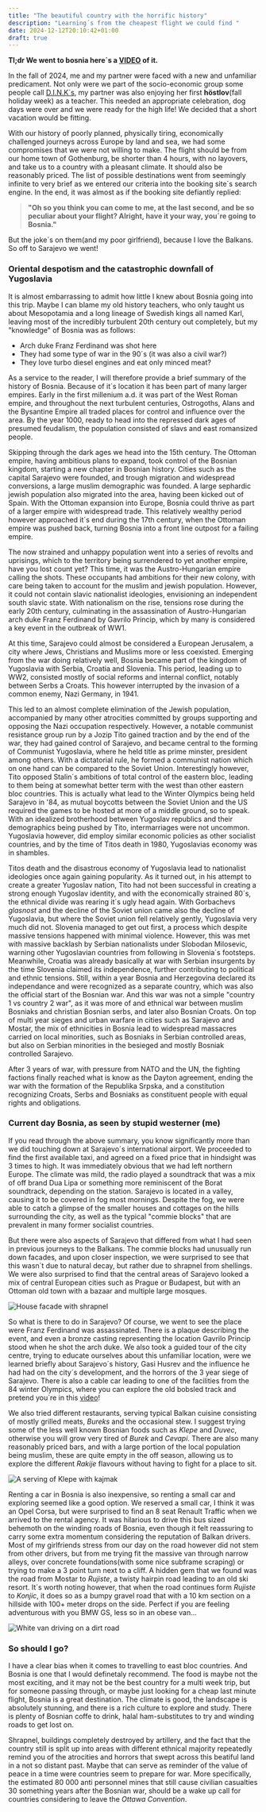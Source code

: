 ```yaml
---
title: "The beautiful country with the horrific history"
description: "Learning´s from the cheapest flight we could find "
date: 2024-12-12T20:10:42+01:00
draft: true
---
```

**Tl;dr We went to bosnia here´s a [VIDEO](https://www.youtube.com/watch?v=nwAZ1R2wLP0) of it.**

In the fall of 2024, me and my partner were faced with a new and unfamiliar predicament. Not only were we part of the socio-economic group some people  call [D.I.N.K´s](https://www.urbandictionary.com/define.php?term=D.I.N.K), my partner was also enjoying her first **höstlov**(fall holiday week) as a teacher. This needed an appropriate celebration, dog days were over and we were ready for the high life! We decided that a short vacation would be fitting.

With our history of poorly planned, physically tiring, economically challenged journeys across Europe by land and sea, we had some compromises that we were not willing to make. The flight should be from our home town of Gothenburg, be shorter than 4 hours, with no layovers, and take us to a country with a pleasant climate. It should also be reasonably priced. The list of possible destinations went from seemingly infinite to very brief as we entered our criteria into the booking site´s search engine. In the end, it was almost as if the booking site defiantly replied:
>**"Oh so you think you can come to me, at the last second, and be so peculiar about your flight? Alright, have it your way, you´re going to Bosnia."**

But the joke´s on them(and my poor girlfriend), because I love the Balkans. So off to Sarajevo we went!   

### Oriental despotism and the catastrophic downfall of Yugoslavia ###

It is almost embarrassing to admit how little I knew about Bosnia going into this trip. Maybe I can blame my old history teachers, who only taught us about Mesopotamia and a long lineage of Swedish kings all named Karl, leaving most of the incredibly turbulent 20th century out completely, but my "knowledge" of Bosnia was as follows:

* Arch duke Franz Ferdinand was shot here
* They had some type of war in the 90´s (it was also a civil war?)
* They love turbo diesel engines and eat only minced meat?

As a service to the reader, I will therefore provide a brief summary of the history of Bosnia. Because of it´s location it has been part of many larger empires. Early in the first millenium a.d. it was part of the West Roman empire, and throughout the next turbulent centuries, Ostrogoths, Alans and the Bysantine Empire all traded places for control and influence over the area. By the year 1000, ready to head into the repressed dark ages of presumed feudalism, the population consisted of slavs and east romansized people.

Skipping through the dark ages we head into the 15th century. The Ottoman empire, having ambitious plans to expand, took control of the Bosnian kingdom, starting a new chapter in Bosnian history. Cities such as the capital Sarajevo were founded, and trough migration and widespread conversions, a large muslim demographic was founded. A large sephardic jewish population also migrated into the area, having been kicked out of Spain. With the Ottoman expansion into Europe, Bosnia could thrive as part of a larger empire with widespread trade. This relatively wealthy period however approached it´s end during the 17th century, when the Ottoman empire was pushed back, turning Bosnia into a front line outpost for a failing empire.

The now strained and unhappy population went into a series of revolts and uprisings, which to the territory being surrendered to yet another empire, have you lost count yet? This time, it was the Austro-Hungarian empire calling the shots. These occupants had ambitions for their new colony, with care being taken to account for the muslim and jewish population. However, it could not contain slavic nationalist ideologies, envisioning an independent south slavic state. With nationalism on the rise, tensions rose during the early 20th century, culminating in the assassination of Austro-Hungarian arch duke Franz Ferdinand by Gavrilo Princip, which by many is considered a key event in the outbreak of WW1.

At this time, Sarajevo could almost be considered a European Jerusalem, a city where Jews, Christians and Muslims more or less coexisted. Emerging from the war doing relatively well, Bosnia became part of the kingdom of Yugoslavia with Serbia, Croatia and Slovenia. This period, leading up to WW2, consisted mostly of social reforms and internal conflict, notably between Serbs a Croats. This however interrupted by the invasion of a common enemy, Nazi Germany, in 1941.

This led to an almost complete elimination of the Jewish population, accompanied by many other atrocities committed by groups supporting and opposing the Nazi occupation respectively. However, a notable communist resistance group run by a Jozip Tito gained traction and by the end of the war, they had gained control of Sarajevo, and became central to the forming of Communist Yugoslavia, where he held title as prime minster, president among others. With a dictatorial rule, he formed a communist nation which on one hand can be compared to the Soviet Union. Interestingly however, Tito opposed Stalin´s ambitions of total control of the eastern bloc, leading to them being at somewhat better term with the west than other eastern bloc countries. This is actually what lead to the Winter Olympics being held Sarajevo in '84, as mutual boycotts between the Soviet Union and the US required the games to be hosted at more of a middle ground, so to speak. With an idealized brotherhood between Yugoslav republics and their demographics being pushed by Tito, intermarriages were not uncommon. Yugoslavia however, did employ similar economic policies as other socialist countries, and by the time of Titos death in 1980, Yugoslavias economy was in shambles.

Titos death and the disastrous economy of Yugoslavia lead to nationalist ideologies once again gaining popularity. As it turned out, in his attempt to create a greater Yugoslav nation, Tito had not been successful in creating a strong enough Yugoslav identity, and with the economically strained 80´s, the ethnical divide was rearing it´s ugly head again. With Gorbachevs *glasnost* and the decline of the Soviet union came also the decline of Yugoslavia, but where the Soviet union fell relatively gently, Yugoslavia very much did not. Slovenia managed to get out first, a process which despite massive tensions happened with minimal violence. However, this was met with massive backlash by Serbian nationalists under Slobodan Milosevic, warning other Yugoslavian countries from following in Slovenia´s footsteps. Meanwhile, Croatia was already basically at war with Serbian insurgents by the time Slovenia claimed its independence, further contributing to political and ethnic tensions. Still, within a year Bosnia and Herzegovina declared its independance and were recognized as a separate country, which was also the official start of the Bosnian war. And this war was not a simple "country 1 vs country 2 war", as it was more of and ethnical war between muslim Bosniaks and christian Bosnian serbs, and later also Bosnian Croats. On top of multi year sieges and urban warfare in cities such as Sarajevo and Mostar, the mix of ethnicities in Bosnia lead to widespread massacres carried on local minorities, such as Bosniaks in Serbian controlled areas, but also on Serbian minorities in the besieged and mostly Bosniak controlled Sarajevo.

After 3 years of war, with pressure from NATO and the UN, the fighting factions finally reached what is know as the Dayton agreement, ending the war with the formation of the Republika Srpska, and a constitution recognizing Croats, Serbs and Bosniaks as constituent people with equal rights and obligations.

### Current day Bosnia, as seen by stupid westerner (me) ###

If you read through the above summary, you know significantly more than we did touching down at Sarajevo´s international airport. We proceeded to find the first available taxi, and agreed on a fixed price that in hindsight was 3 times to high. It was immediately obvious that we had left northern Europe. The climate was mild, the radio played a soundtrack that was a mix of off brand Dua Lipa or something more reminiscent of the Borat soundtrack, depending on the station. Sarajevo is located in a valley, causing it to be covered in fog most mornings. Despite the fog, we were able to catch a glimpse of the smaller houses and cottages on the hills surrounding the city, as well as the typical "commie blocks" that are prevalent in many former socialist countries.

But there were also aspects of Sarajevo that differed from what I had seen in previous journeys to the Balkans. The commie blocks had unusually run down facades, and upon closer inspection, we were surprised to see that this wasn´t due to natural decay, but rather due to shrapnel from shellings. We were also surprised to find that the central areas of Sarajevo looked a mix of central European cities such as Prague or Budapest, but with an Ottoman old town with a bazaar and multiple large mosques.

![House facade with shrapnel](/images/blog/sarajevo_fasad.jpg "A building with holes from shrapnel")

So what is there to do in Sarajevo? Of course, we went to see the place were Franz Ferdinand was assassinated. There is a plaque describing the event, and even a bronze casting representing the location Gavrilo Princip stood when he shot the arch duke. We also took a guided tour of the city centre, trying to educate ourselves about this unfamiliar location, were we learned briefly about Sarajevo´s history, Gasi Husrev and the influence he had had on the city´s development, and the horrors of the 3 year siege of Sarajevo. There is also a cable car leading to one of the facilities from the 84 winter Olympics, where you can explore the old bobsled track and pretend you´re in this [video](https://www.youtube.com/watch?v=rl-wWHr_-ck&t=85s)!


We also tried different restaurants, serving typical Balkan cuisine consisting of mostly grilled meats, *Bureks* and the occasional stew. I suggest trying some of the less well known Bosnian foods such as *Klepe* and *Duvec*, otherwise you will grow very tired of *Burek* and *Cevapi*.
There are also many reasonably priced bars, and with a large portion of the local population being muslim, these are quite empty in the off season, allowing us to explore the different *Rakije* flavours without having to fight for a place to sit.

![A serving of Klepe with kajmak](/images/blog/knepe.jpg "Klepe, one of few Bosnian dishes that are not grilled")

Renting a car in Bosnia is also inexpensive, so renting a small car and exploring seemed like a good option. We reserved a small car, I think it was an Opel Corsa, but were surprised to find an 8 seat Renault Traffic when we arrived to the rental agency. It was hilarious to drive this bus sized behemoth on the winding roads of Bosnia, even though it felt reassuring to carry some extra momentum considering the reputation of Balkan drivers. Most of my girlfriends stress from our day on the road however did not stem from other drivers, but from me trying fit the massive van through narrow alleys, over concrete foundations(with some nice subframe scraping) or trying to make a 3 point turn next to a cliff. A hidden gem that we found was the road from Mostar to *Rujiste*, a twisty hairpin road leading to an old ski resort. It´s worth noting however, that when the road continues form *Rujiste* to *Konjic*, it does so as a bumpy gravel road that with a 10 km section on a hillside with 100+ meter drops on the side. Perfect if you are feeling adventurous with you BMW GS, less so in an obese van...

![White van driving on a dirt road](/images/blog/bosnia_car.png "Some Bosnian roads are a bit rough!")


### So should I go? ###
I have a clear bias when it comes to travelling to east bloc countries. And Bosnia is one that I would definetaly recommend. The food is maybe not the most exciting, and it may not be the best country for a multi week trip, but for someone passing through, or maybe just looking for a cheap last minute flight, Bosnia is a great destination. The climate is good, the landscape is absolutely stunning, and there is a rich culture to explore and study. There is plenty of Bosnian coffe to drink, halal ham-substitutes to try and winding roads to get lost on.

Shrapnel, buildings completely destroyed by artillery, and the fact that the country still is split up into areas with different ethnical majority repeatedly remind you of the atrocities and horrors that swept across this beatiful land in a not so distant past. Maybe that can serve as reminder of the value of peace in a time were countries seem to prepare for war. More specifically, the estimated 80 000 anti personnel mines that still cause civilian casualties 30 something years after the Bosnian war, should be a wake up call for countries considering to leave the *Ottawa Convention*.

